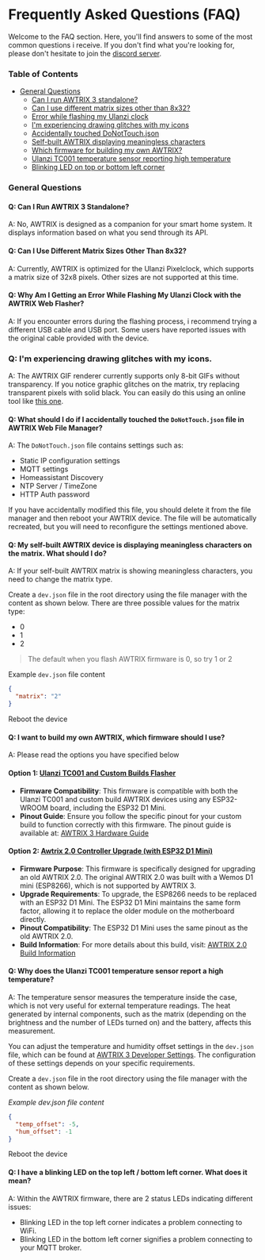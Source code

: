 # Frequently Asked Questions (FAQ)

Welcome to the FAQ section. Here, you'll find answers to some of the most common questions i receive. If you don't find what you're looking for, please don't hesitate to join the [discord server](https://discord.gg/cyBCpdx).

### Table of Contents
- [General Questions](#general-questions)
  - [Can I run AWTRIX 3 standalone?](#q-can-i-run-awtrix3-standalone)
  - [Can I use different matrix sizes other than 8x32?](#q-can-i-use-different-matrix-sizes-other-than-8x32)
  - [Error while flashing my Ulanzi clock](#q-why-am-i-getting-an-error-while-flashing-my-ulanzi-clock-with-the-awtrix-web-flasher)
  - [I'm experiencing drawing glitches with my icons](#q-i39m-experiencing-drawing-glitches-with-my-icons)
  - [Accidentally touched DoNotTouch.json](#q-what-should-i-do-if-i-accidentally-touched-the-donottouchjson-file-in-awtrix-web-file-manager)
  - [Self-built AWTRIX displaying meaningless characters](#q-my-self-built-awtrix-device-is-displaying-meaningless-characters-on-the-matrix-what-should-i-do)
  - [Which firmware for building my own AWTRIX?](#q-i-want-to-build-my-own-awtrix-which-firmware-should-i-use)
  - [Ulanzi TC001 temperature sensor reporting high temperature](#q-why-does-the-ulanzi-tc001-temperature-sensor-report-a-high-temperature)
  - [Blinking LED on top or bottom left corner](#q-i-have-a-blinking-led-on-the-top-left--bottom-left-corner-what-does-it-mean)


### General Questions
#### Q: Can I Run AWTRIX 3 Standalone?
A: No, AWTRIX is designed as a companion for your smart home system. It displays information based on what you send through its API.

#### Q: Can I Use Different Matrix Sizes Other Than 8x32?
A: Currently, AWTRIX is optimized for the Ulanzi Pixelclock, which supports a matrix size of 32x8 pixels. Other sizes are not supported at this time.

#### Q: Why Am I Getting an Error While Flashing My Ulanzi Clock with the AWTRIX Web Flasher?
A: If you encounter errors during the flashing process, i recommend trying a different USB cable and USB port. Some users have reported issues with the original cable provided with the device.

### Q: I'm experiencing drawing glitches with my icons.
A: The AWTRIX GIF renderer currently supports only 8-bit GIFs without transparency. If you notice graphic glitches on the matrix, try replacing transparent pixels with solid black. You can easily do this using an online tool like [this one](https://onlinegiftools.com/add-gif-background).  

#### Q: What should I do if I accidentally touched the `DoNotTouch.json` file in AWTRIX Web File Manager?
A: The `DoNotTouch.json` file contains settings such as:

- Static IP configuration settings
- MQTT settings
- Homeassistant Discovery
- NTP Server / TimeZone
- HTTP Auth password

If you have accidentally modified this file, you should delete it from the file manager and then reboot your AWTRIX device. The file will be automatically recreated, but you will need to reconfigure the settings mentioned above.

#### Q: My self-built AWTRIX device is displaying meaningless characters on the matrix. What should I do?
A: If your self-built AWTRIX matrix is showing meaningless characters, you need to change the matrix type.

Create a `dev.json` file in the root directory using the file manager with the content as shown below. There are three possible values for the matrix type:
- 0
- 1
- 2
> The default when you flash AWTRIX firmware is 0, so try 1 or 2

Example `dev.json` file content
```json
{
  "matrix": "2"
}
```

Reboot the device

#### Q: I want to build my own AWTRIX, which firmware should I use?
A: Please read the options you have specified below

#### Option 1: [Ulanzi TC001 and Custom Builds Flasher](https://blueforcer.github.io/awtrix3/#/flasher?id=ulanzi-tc001-and-custom-builds-flasher)
- **Firmware Compatibility**: This firmware is compatible with both the Ulanzi TC001 and custom build AWTRIX devices using any ESP32-WROOM board, including the ESP32 D1 Mini.
- **Pinout Guide**: Ensure you follow the specific pinout for your custom build to function correctly with this firmware. The pinout guide is available at: [AWTRIX 3 Hardware Guide](https://blueforcer.github.io/awtrix3/#/hardware)


#### Option 2: [Awtrix 2.0 Controller Upgrade (with ESP32 D1 Mini)](https://blueforcer.github.io/awtrix3/#/flasher?id=awtrix-20-controller-upgrade-with-esp32-d1-mini)
- **Firmware Purpose**: This firmware is specifically designed for upgrading an old AWTRIX 2.0. The original AWTRIX 2.0 was built with a Wemos D1 mini (ESP8266), which is not supported by AWTRIX 3.
- **Upgrade Requirements**: To upgrade, the ESP8266 needs to be replaced with an ESP32 D1 Mini. The ESP32 D1 Mini maintains the same form factor, allowing it to replace the older module on the motherboard directly.
- **Pinout Compatibility**: The ESP32 D1 Mini uses the same pinout as the old AWTRIX 2.0.
- **Build Information**: For more details about this build, visit: [AWTRIX 2.0 Build Information](https://awtrixdocs.blueforcer.de/#/en-en/awtrix_family?id=parts-list)

#### Q: Why does the Ulanzi TC001 temperature sensor report a high temperature?
A: The temperature sensor measures the temperature inside the case, which is not very useful for external temperature readings.
The heat generated by internal components, such as the matrix (depending on the brightness and the number of LEDs turned on) and the battery, affects this measurement.

You can adjust the temperature and humidity offset settings in the `dev.json` file, which can be found at [AWTRIX 3 Developer Settings](https://blueforcer.github.io/awtrix3/#/dev). The configuration of these settings depends on your specific requirements.

Create a `dev.json` file in the root directory using the file manager with the content as shown below. 

*Example dev.json file content*
```json
{
  "temp_offset": -5,
  "hum_offset": -1
}
```

Reboot the device

#### Q: I have a blinking LED on the top left / bottom left corner. What does it mean?
A: Within the AWTRIX firmware, there are 2 status LEDs indicating different issues:

- Blinking LED in the top left corner indicates a problem connecting to WiFi.
- Blinking LED in the bottom left corner signifies a problem connecting to your MQTT broker.

